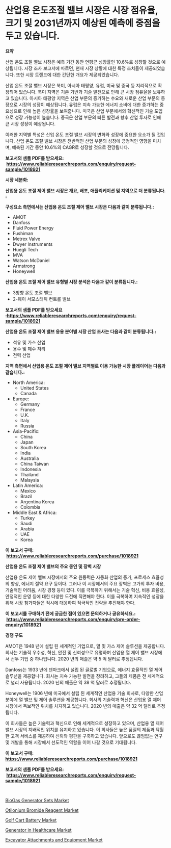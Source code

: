 <p><h1>산업용 온도조절 밸브 시장은 시장 점유율, 크기 및 2031년까지 예상된 예측에 중점을 두고 있습니다.</h1></p><p><strong>요약</strong></p>
<p><p>산업 온도 조절 밸브 시장은 예측 기간 동안 연평균 성장률인 10.6%로 성장할 것으로 예상됩니다. 시장 조사 보고서에 따르면, 현재 시장 상황에 대한 특정 조치들이 제공되었습니다. 또한 시장 트렌드에 대한 간단한 개요가 제공되었습니다.</p><p>산업 온도 조절 밸브 시장은 북미, 아시아 태평양, 유럽, 미국 및 중국 등 지리적으로 확장되어 있습니다. 북미 지역은 기존 기반과 기술 발전으로 인해 큰 시장 점유율을 보유하고 있습니다. 아시아 태평양 지역은 산업 부문의 증가하는 수요와 새로운 산업 부문의 등장으로 시장의 성장이 예상됩니다. 유럽은 지속 가능한 에너지 소비에 대한 증가하는 중요성으로 인해 높은 성장률을 보여줍니다. 미국은 산업 부문에서의 혁신적인 기술 도입으로 성장 가능성이 높습니다. 중국은 산업 부문의 빠른 발전과 향후 산업 투자로 인해 큰 시장 성장이 예상됩니다.</p><p>이러한 지역별 특성은 산업 온도 조절 밸브 시장의 변화와 성장에 중요한 요소가 될 것입니다. 산업 온도 조절 밸브 시장은 전반적인 산업 부문의 성장에 긍정적인 영향을 미치며, 예측된 기간 동안 10.6%의 CAGR로 성장할 것으로 전망됩니다.</p></p>
<p><strong>보고서의 샘플 PDF를 받으세요: &nbsp;<a href="https://www.reliableresearchreports.com/enquiry/request-sample/1018921">https://www.reliableresearchreports.com/enquiry/request-sample/1018921</a></strong></p>
<p><strong>시장 세분화:</strong></p>
<p><strong> 산업용 온도 조절 제어 밸브 시장은 개요, 배포, 애플리케이션 및 지역으로 더 분류됩니다. :</strong></p>
<p><strong>구성요소 측면에서는 산업용 온도 조절 제어 밸브 시장은 다음과 같이 분류됩니다.:</strong></p>
<p><ul><li>AMOT</li><li>Danfoss</li><li>Fluid Power Energy</li><li>Fushiman</li><li>Metrex Valve</li><li>Dwyer Instruments</li><li>Huegli Tech</li><li>MVA</li><li>Watson McDaniel</li><li>Armstrong</li><li>Honeywell</li></ul></p>
<p><strong> 산업용 온도 조절 제어 밸브 유형별 시장 분석은 다음과 같이 분류됩니다.:</strong></p>
<p><ul><li>3방향 온도 조절 밸브</li><li>2-웨이 서모스태틱 컨트롤 밸브</li></ul></p>
<p><strong>보고서의 샘플 PDF를 받으세요 :<a href="https://www.reliableresearchreports.com/enquiry/request-sample/1018921">https://www.reliableresearchreports.com/enquiry/request-sample/1018921</a></strong></p>
<p><strong> 산업용 온도 조절 제어 밸브 응용 분야별 시장 산업 조사는 다음과 같이 분류됩니다.:</strong></p>
<p><ul><li>석유 및 가스 산업</li><li>용수 및 폐수 처리</li><li>전력 산업</li></ul></p>
<p><strong>지역 측면에서 산업용 온도 조절 제어 밸브 지역별로 이용 가능한 시장 플레이어는 다음과 같습니다.:</strong></p>
<p><ul>
    <li>
        North America:
        <ul>
            <li>United States</li>
            <li>Canada</li>
        </ul>
    </li>
    <li>
        Europe:
        <ul>
            <li>Germany</li>
            <li>France</li>
            <li>U.K.</li>
            <li>Italy</li>
            <li>Russia</li>
        </ul>
    </li>
    <li>
        Asia-Pacific:
        <ul>
            <li>China</li>
            <li>Japan</li>
            <li>South Korea</li>
            <li>India</li>
            <li>Australia</li>
            <li>China Taiwan</li>
            <li>Indonesia</li>
            <li>Thailand</li>
            <li>Malaysia</li>
        </ul>
    </li>
    <li>
        Latin America:
        <ul>
            <li>Mexico</li>
            <li>Brazil</li>
            <li>Argentina Korea</li>
            <li>Colombia</li>
        </ul>
    </li>
    <li>
        Middle East & Africa:
        <ul>
            <li>Turkey</li>
            <li>Saudi</li>
            <li>Arabia</li>
            <li>UAE</li>
            <li>Korea</li>
        </ul>
    </li>
    </ul></p>
<p><strong>이 보고서 구매: &nbsp;<a href="https://www.reliableresearchreports.com/purchase/1018921">https://www.reliableresearchreports.com/purchase/1018921</a></strong></p>
<p><strong>산업용 온도 조절 제어 밸브의 주요 동인 및 장벽 시장</strong></p>
<p><p>산업용 온도 제어 밸브 시장에서의 주요 원동력은 자동화 산업의 증가, 프로세스 효율성의 향상, 에너지 절약 요구 등이다. 그러나 이 시장에서의 주요 장벽은 고가의 투자 비용, 기술적인 어려움, 시장 경쟁 등이 있다. 이를 극복하기 위해서는 기술 혁신, 비용 효율성, 안정적인 운영 등에 대한 다양한 도전에 직면해야 한다. 이를 극복하여 지속적인 성장을 위해 시장 참가자들은 적시에 대응하여 적극적인 전략을 추진해야 한다.</p></p>
<p><strong>이 보고서를 구매하기 전에 궁금한 점이 있으면 문의하거나 공유하세요.: &nbsp;<a href="https://www.reliableresearchreports.com/enquiry/pre-order-enquiry/1018921">https://www.reliableresearchreports.com/enquiry/pre-order-enquiry/1018921</a></strong></p>
<p><strong>경쟁 구도</strong></p>
<p><p>AMOT은 1948 년에 설립 된 세계적인 기업으로, 열 및 가스 제어 솔루션을 제공합니다. 회사는 기술적 우수성, 혁신, 안전 및 신뢰성으로 유명하며 산업용 열 제어 밸브 시장에서 선두 기업 중 하나입니다. 2020 년의 매출은 약 5 억 달러로 추정됩니다.</p><p>Danfoss는 1933 년에 덴마크에서 설립 된 글로벌 기업으로, 에너지 효율적인 열 제어 솔루션을 제공합니다. 회사는 지속 가능한 발전을 장려하고, 그들의 제품은 전 세계적으로 널리 사용됩니다. 2020 년의 매출은 약 38 억 달러로 추정됩니다.</p><p>Honeywell는 1906 년에 미국에서 설립 된 세계적인 산업용 기술 회사로, 다양한 산업 분야에 열 밸브 및 제어 솔루션을 제공합니다. 회사의 기술력과 혁신은 산업용 열 제어 시장에서 독보적인 위치를 차지하고 있습니다. 2020 년의 매출은 약 32 억 달러로 추정됩니다.</p><p>이 회사들은 높은 기술력과 혁신으로 인해 세계적으로 성장하고 있으며, 산업용 열 제어 밸브 시장의 지배적인 위치를 유지하고 있습니다. 이 회사들은 높은 품질의 제품과 탁월한 고객 서비스를 제공하여 신뢰와 평판을 구축하고 있습니다. 앞으로도 끊임없는 연구 및 개발을 통해 시장에서 선도적인 역할을 이어 나갈 것으로 기대됩니다.</p></p>
<p><strong>이 보고서 구매: &nbsp; <a href="https://www.reliableresearchreports.com/purchase/1018921">https://www.reliableresearchreports.com/purchase/1018921</a></strong></p>
<p><strong>보고서의 샘플 PDF를 받으세요: &nbsp;<a href="https://www.reliableresearchreports.com/enquiry/request-sample/1018921">https://www.reliableresearchreports.com/enquiry/request-sample/1018921</a></strong><strong></strong></p>
<p>&nbsp;</p>
<p><p><a href="https://issuu.com/reportprime-2/docs/biogas-generator-sets-market-size-2030.pptx">BioGas Generator Sets Market</a></p><p><a href="https://chivalrous-flock-a86.notion.site/Otilonium-Bromide-Reagent-Market-Centers-on-Aspects-such-as-Market-Growth-Market-Share-Market-Oppo-21dedb667c9c4795bf0dd1b7222a2b8e">Otilonium Bromide Reagent Market</a></p><p><a href="https://view.publitas.com/reportprime-1/golf-cart-battery-market-research-report-the-key-to-successful-business-strategy-forecasted-for-period-from-2024-2031/">Golf Cart Battery Market</a></p><p><a href="https://view.publitas.com/reportprime-1/generator-in-healthcare-market-size-evaluating-its-market-trends-growth-and-projections-2024-2031/">Generator in Healthcare Market</a></p><p><a href="https://issuu.com/reportprime-2/docs/excavator-attachments-and-equipment-market-size-20">Excavator Attachments and Equipment Market</a></p></p>